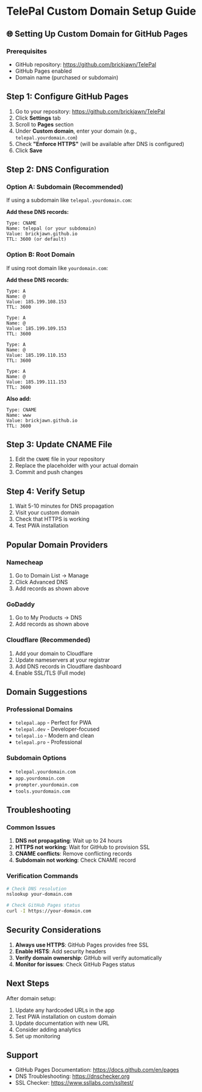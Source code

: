 # TelePal Custom Domain Setup Guide

## 🌐 Setting Up Custom Domain for GitHub Pages

### Prerequisites
- GitHub repository: https://github.com/brickjawn/TelePal
- GitHub Pages enabled
- Domain name (purchased or subdomain)

## Step 1: Configure GitHub Pages

1. Go to your repository: https://github.com/brickjawn/TelePal
2. Click **Settings** tab
3. Scroll to **Pages** section
4. Under **Custom domain**, enter your domain (e.g., `telepal.yourdomain.com`)
5. Check **"Enforce HTTPS"** (will be available after DNS is configured)
6. Click **Save**

## Step 2: DNS Configuration

### Option A: Subdomain (Recommended)
If using a subdomain like `telepal.yourdomain.com`:

**Add these DNS records:**
```
Type: CNAME
Name: telepal (or your subdomain)
Value: brickjawn.github.io
TTL: 3600 (or default)
```

### Option B: Root Domain
If using root domain like `yourdomain.com`:

**Add these DNS records:**
```
Type: A
Name: @
Value: 185.199.108.153
TTL: 3600

Type: A
Name: @
Value: 185.199.109.153
TTL: 3600

Type: A
Name: @
Value: 185.199.110.153
TTL: 3600

Type: A
Name: @
Value: 185.199.111.153
TTL: 3600
```

**Also add:**
```
Type: CNAME
Name: www
Value: brickjawn.github.io
TTL: 3600
```

## Step 3: Update CNAME File

1. Edit the `CNAME` file in your repository
2. Replace the placeholder with your actual domain
3. Commit and push changes

## Step 4: Verify Setup

1. Wait 5-10 minutes for DNS propagation
2. Visit your custom domain
3. Check that HTTPS is working
4. Test PWA installation

## Popular Domain Providers

### Namecheap
1. Go to Domain List → Manage
2. Click Advanced DNS
3. Add records as shown above

### GoDaddy
1. Go to My Products → DNS
2. Add records as shown above

### Cloudflare (Recommended)
1. Add your domain to Cloudflare
2. Update nameservers at your registrar
3. Add DNS records in Cloudflare dashboard
4. Enable SSL/TLS (Full mode)

## Domain Suggestions

### Professional Domains
- `telepal.app` - Perfect for PWA
- `telepal.dev` - Developer-focused
- `telepal.io` - Modern and clean
- `telepal.pro` - Professional

### Subdomain Options
- `telepal.yourdomain.com`
- `app.yourdomain.com`
- `prompter.yourdomain.com`
- `tools.yourdomain.com`

## Troubleshooting

### Common Issues
1. **DNS not propagating**: Wait up to 24 hours
2. **HTTPS not working**: Wait for GitHub to provision SSL
3. **CNAME conflicts**: Remove conflicting records
4. **Subdomain not working**: Check CNAME record

### Verification Commands
```bash
# Check DNS resolution
nslookup your-domain.com

# Check GitHub Pages status
curl -I https://your-domain.com
```

## Security Considerations

1. **Always use HTTPS**: GitHub Pages provides free SSL
2. **Enable HSTS**: Add security headers
3. **Verify domain ownership**: GitHub will verify automatically
4. **Monitor for issues**: Check GitHub Pages status

## Next Steps

After domain setup:
1. Update any hardcoded URLs in the app
2. Test PWA installation on custom domain
3. Update documentation with new URL
4. Consider adding analytics
5. Set up monitoring

## Support

- GitHub Pages Documentation: https://docs.github.com/en/pages
- DNS Troubleshooting: https://dnschecker.org
- SSL Checker: https://www.ssllabs.com/ssltest/
